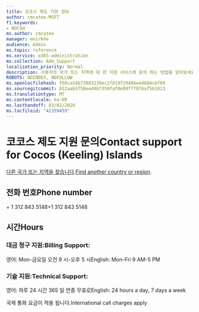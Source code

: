 ```yaml
---
title: 코코스 제도 지원 정보
author: cmcatee-MSFT
f1.keywords:
- NOCSH
ms.author: cmcatee
manager: mnirkhe
audience: Admin
ms.topic: reference
ms.service: o365-administration
ms.collection: Adm_Support
localization_priority: Normal
description: 사용자의 국가 또는 지역에 대 한 지원 서비스에 문의 하는 방법을 알아보세요.
ROBOTS: NOINDEX, NOFOLLOW
ms.openlocfilehash: f66ca54b73803239ec2fd19f2940beed604cbf68
ms.sourcegitcommit: 812aab5f58eed4bf359faf0e99f7f876af5b1023
ms.translationtype: MT
ms.contentlocale: ko-KR
ms.lasthandoff: 03/02/2020
ms.locfileid: "42359459"
---
```

# <a name="contact-support-for-cocos-keeling-islands"></a><span data-ttu-id="78695-103">코코스 제도 지원 문의</span><span class="sxs-lookup"><span data-stu-id="78695-103">Contact support for Cocos (Keeling) Islands</span></span>

<span data-ttu-id="78695-104">[다른 국가 또는 지역을 찾습니다](../contact-support-for-business-products.md).</span><span class="sxs-lookup"><span data-stu-id="78695-104">[Find another country or region](../contact-support-for-business-products.md).</span></span>

## <a name="phone-number"></a><span data-ttu-id="78695-105">전화 번호</span><span class="sxs-lookup"><span data-stu-id="78695-105">Phone number</span></span>
<span data-ttu-id="78695-106">+ 1 312 843 5148</span><span class="sxs-lookup"><span data-stu-id="78695-106">+1 312 843 5148</span></span>

## <a name="hours"></a><span data-ttu-id="78695-107">시간</span><span class="sxs-lookup"><span data-stu-id="78695-107">Hours</span></span>
### <a name="billing-support"></a><span data-ttu-id="78695-108">대금 청구 지원:</span><span class="sxs-lookup"><span data-stu-id="78695-108">Billing Support:</span></span>

<span data-ttu-id="78695-109">영어: Mon-금요일 오전 9 시-오후 5 시</span><span class="sxs-lookup"><span data-stu-id="78695-109">English: Mon-Fri 9 AM-5 PM</span></span>

### <a name="technical-support"></a><span data-ttu-id="78695-110">기술 지원:</span><span class="sxs-lookup"><span data-stu-id="78695-110">Technical Support:</span></span>

<span data-ttu-id="78695-111">영어: 하루 24 시간 365 일 연중 무휴로</span><span class="sxs-lookup"><span data-stu-id="78695-111">English: 24 hours a day, 7 days a week</span></span>

<span data-ttu-id="78695-112">국제 통화 요금이 적용 됩니다.</span><span class="sxs-lookup"><span data-stu-id="78695-112">International call charges apply</span></span>
